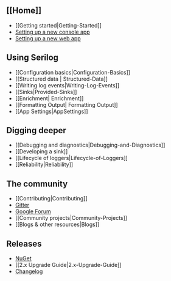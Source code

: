 ## [[Home]]

* [[Getting started|Getting-Started]]
* [Setting up a new console app](https://github.com/serilog/serilog/wiki/Getting-Started#example-application)
* [Setting up a new web app](https://github.com/serilog/serilog-docker/tree/master/web-sample/src)

## Using Serilog

* [[Configuration basics|Configuration-Basics]]
* [[Structured data | Structured-Data]]
* [[Writing log events|Writing-Log-Events]]
* [[Sinks|Provided-Sinks]]
* [[Enrichment| Enrichment]]
* [[Formatting Output| Formatting Output]]
* [[App Settings|AppSettings]]


## Digging deeper

* [[Debugging and diagnostics|Debugging-and-Diagnostics]]
* [[Developing a sink]]
* [[Lifecycle of loggers|Lifecycle-of-Loggers]]
* [[Reliability|Reliability]]

## The community

* [[Contributing|Contributing]]
* [Gitter](https://gitter.im/serilog/serilog)
* [Google Forum](https://groups.google.com/forum/#!forum/serilog)
* [[Community projects|Community-Projects]]
* [[Blogs & other resources|Blogs]]

## Releases
* [NuGet](https://www.nuget.org/packages/Serilog/)
* [[2.x Upgrade Guide|2.x-Upgrade-Guide]]
* [Changelog](https://github.com/serilog/serilog/blob/master/CHANGES.md)
